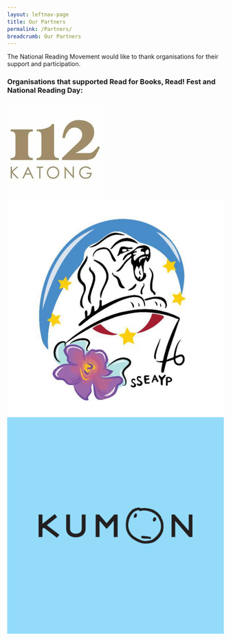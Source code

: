 ```yaml
---
layout: leftnav-page
title: Our Partners
permalink: /Partners/
breadcrumb: Our Partners
---
```


The National Reading Movement would like to thank organisations for their support and participation.

<h3>Organisations that supported Read for Books, Read! Fest and National Reading Day:</h3>
<div>
	<div class="row is-multiline">
		<div class="col is-one-third-desktop is-one-third-tablet">
			<a href=""><img src="/images/our-partners/i12-katong.jpg" alt="i12 Katong"></a>
		</div>
		<div class="col is-one-third-desktop is-one-third-tablet">
			<a href=""><img src="/images/our-partners/46-SSEAYP.jpg" alt="46th SSEAYP Singapore Contingent"></a>
		</div>
		<div class="col is-one-third-desktop is-one-third-tablet">
			<a href=""><img src="/images/our-partners/Kumon-Logo.jpeg" alt="(Kumon) Kaki Bukit Learning Centre"></a>
		</div>
	</div>
</div>